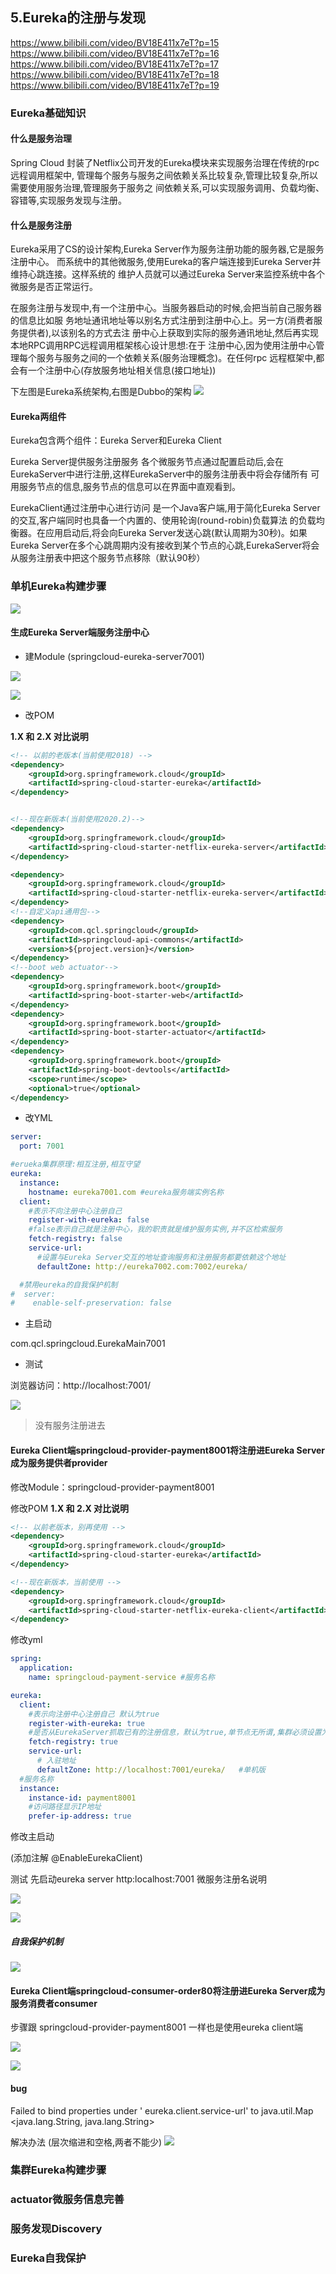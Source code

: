 ## 5.Eureka的注册与发现
https://www.bilibili.com/video/BV18E411x7eT?p=15
https://www.bilibili.com/video/BV18E411x7eT?p=16
https://www.bilibili.com/video/BV18E411x7eT?p=17
https://www.bilibili.com/video/BV18E411x7eT?p=18
https://www.bilibili.com/video/BV18E411x7eT?p=19


### Eureka基础知识

#### 什么是服务治理
  Spring Cloud 封装了Netflix公司开发的Eureka模块来实现服务治理在传统的rpc远程调用框架中,
管理每个服务与服务之间依赖关系比较复杂,管理比较复杂,所以需要使用服务治理,管理服务于服务之
间依赖关系,可以实现服务调用、负载均衡、容错等,实现服务发现与注册。


#### 什么是服务注册
  Eureka采用了CS的设计架构,Eureka Server作为服务注册功能的服务器,它是服务注册中心。
而系统中的其他微服务,使用Eureka的客户端连接到Eureka Server并维持心跳连接。这样系统的
维护人员就可以通过Eureka Server来监控系统中各个微服务是否正常运行。

  在服务注册与发现中,有一个注册中心。当服务器启动的时候,会把当前自己服务器的信息比如服
务地址通讯地址等以别名方式注册到注册中心上。另一方(消费者服务提供者),以该别名的方式去注
册中心上获取到实际的服务通讯地址,然后再实现本地RPC调用RPC远程调用框架核心设计思想:在于
注册中心,因为使用注册中心管理每个服务与服务之间的一个依赖关系(服务治理概念)。在任何rpc
远程框架中,都会有一个注册中心(存放服务地址相关信息(接口地址))


下左图是Eureka系统架构,右图是Dubbo的架构
![](https://img2020.cnblogs.com/blog/1231979/202008/1231979-20200817223104206-756851358.png)


#### Eureka两组件

Eureka包含两个组件：Eureka Server和Eureka Client 

Eureka Server提供服务注册服务
    各个微服务节点通过配置启动后,会在EurekaServer中进行注册,这样EurekaServer中的服务注册表中将会存储所有
可用服务节点的信息,服务节点的信息可以在界面中直观看到。


EurekaClient通过注册中心进行访问
    是一个Java客户端,用于简化Eureka Server的交互,客户端同时也具备一个内置的、使用轮询(round-robin)负载算法
的负载均衡器。在应用启动后,将会向Eureka Server发送心跳(默认周期为30秒)。如果Eureka Server在多个心跳周期内没有接收到某个节点的心跳,EurekaServer将会从服务注册表中把这个服务节点移除（默认90秒）


### 单机Eureka构建步骤
![](https://img2020.cnblogs.com/blog/1231979/202008/1231979-20200818231814412-1219936592.png)

#### 生成Eureka Server端服务注册中心 
- 建Module (springcloud-eureka-server7001)

![](https://img2020.cnblogs.com/blog/1231979/202004/1231979-20200403151852223-1404689738.png)

![](https://img2020.cnblogs.com/blog/1231979/202004/1231979-20200403151925460-1141631399.png)

- 改POM

**1.X 和 2.X 对比说明**
```xml
<!-- 以前的老版本(当前使用2018) -->
<dependency>
    <groupId>org.springframework.cloud</groupId>
    <artifactId>spring-cloud-starter-eureka</artifactId>
</dependency>


<!--现在新版本(当前使用2020.2)-->
<dependency>
    <groupId>org.springframework.cloud</groupId>
    <artifactId>spring-cloud-starter-netflix-eureka-server</artifactId>
</dependency>
```

```xml
<dependency>
    <groupId>org.springframework.cloud</groupId>
    <artifactId>spring-cloud-starter-netflix-eureka-server</artifactId>
</dependency>
<!--自定义api通用包-->
<dependency>
    <groupId>com.qcl.springcloud</groupId>
    <artifactId>springcloud-api-commons</artifactId>
    <version>${project.version}</version>
</dependency>
<!--boot web actuator-->
<dependency>
    <groupId>org.springframework.boot</groupId>
    <artifactId>spring-boot-starter-web</artifactId>
</dependency>
<dependency>
    <groupId>org.springframework.boot</groupId>
    <artifactId>spring-boot-starter-actuator</artifactId>
</dependency>
<dependency>
    <groupId>org.springframework.boot</groupId>
    <artifactId>spring-boot-devtools</artifactId>
    <scope>runtime</scope>
    <optional>true</optional>
</dependency>
```

- 改YML
```yml
server:
  port: 7001

#erueka集群原理:相互注册,相互守望
eureka:
  instance:
    hostname: eureka7001.com #eureka服务端实例名称
  client:
    #表示不向注册中心注册自己
    register-with-eureka: false
    #false表示自己就是注册中心，我的职责就是维护服务实例,并不区检索服务
    fetch-registry: false
    service-url:
      #设置与Eureka Server交互的地址查询服务和注册服务都要依赖这个地址
      defaultZone: http://eureka7002.com:7002/eureka/

  #禁用eureka的自我保护机制
#  server:
#    enable-self-preservation: false

```


- 主启动

com.qcl.springcloud.EurekaMain7001


- 测试

浏览器访问：http://localhost:7001/

![](https://img2020.cnblogs.com/blog/1231979/202008/1231979-20200818233057803-1818250154.png)

>没有服务注册进去



#### Eureka Client端springcloud-provider-payment8001将注册进Eureka Server成为服务提供者provider 

修改Module：springcloud-provider-payment8001


修改POM
**1.X 和 2.X 对比说明**
```xml
<!-- 以前老版本，别再使用 -->
<dependency>
    <groupId>org.springframework.cloud</groupId>
    <artifactId>spring-cloud-starter-eureka</artifactId>
</dependency>

<!--现在新版本，当前使用 -->
<dependency>
    <groupId>org.springframework.cloud</groupId>
    <artifactId>spring-cloud-starter-netflix-eureka-client</artifactId>
</dependency>
```


修改yml
```yml
spring:
  application:
    name: springcloud-payment-service #服务名称

eureka:
  client:
    #表示向注册中心注册自己 默认为true
    register-with-eureka: true
    #是否从EurekaServer抓取已有的注册信息，默认为true,单节点无所谓,集群必须设置为true才能配合ribbon使用负载均衡
    fetch-registry: true
    service-url:
      # 入驻地址
      defaultZone: http://localhost:7001/eureka/   #单机版
  #服务名称
  instance:
    instance-id: payment8001
    #访问路径显示IP地址
    prefer-ip-address: true
```


修改主启动

(添加注解 @EnableEurekaClient)


测试
先启动eureka server
http:localhost:7001
微服务注册名说明

![](https://img2020.cnblogs.com/blog/1231979/202008/1231979-20200818234028021-1921160779.png)

![](https://img2020.cnblogs.com/blog/1231979/202008/1231979-20200818234015922-743492129.png)



##### 自我保护机制
![](https://img2020.cnblogs.com/blog/1231979/202008/1231979-20200818234123989-1788687786.png)


#### Eureka Client端springcloud-consumer-order80将注册进Eureka Server成为服务消费者consumer 

步骤跟 springcloud-provider-payment8001 一样也是使用eureka client端

![](https://img2020.cnblogs.com/blog/1231979/202008/1231979-20200818234425345-2022782382.png)

![](https://img2020.cnblogs.com/blog/1231979/202008/1231979-20200818234417996-1699792700.png)



#### bug

Failed to bind properties under ' eureka.client.service-url' to java.util.Map <java.lang.String, java.lang.String>


解决办法 (层次缩进和空格,两者不能少)
![](https://img2020.cnblogs.com/blog/1231979/202008/1231979-20200818234615782-395618468.png)



### 集群Eureka构建步骤
### actuator微服务信息完善
### 服务发现Discovery
### Eureka自我保护
